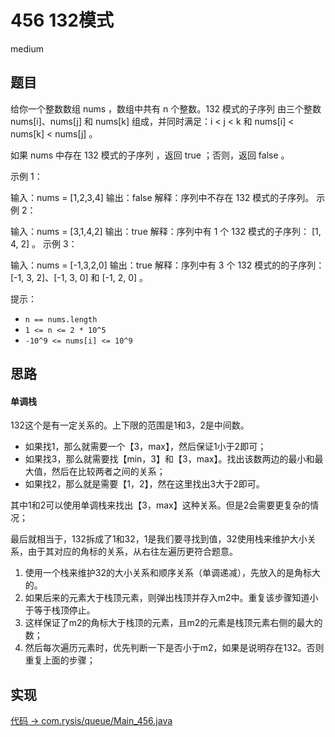 # 456 132模式

medium

## 题目

给你一个整数数组 nums ，数组中共有 n 个整数。132 模式的子序列 由三个整数 nums[i]、nums[j] 和 nums[k] 组成，并同时满足：i < j < k 和 nums[i] < nums[k] < nums[j] 。

如果 nums 中存在 132 模式的子序列 ，返回 true ；否则，返回 false 。



示例 1：

输入：nums = [1,2,3,4]
输出：false
解释：序列中不存在 132 模式的子序列。
示例 2：

输入：nums = [3,1,4,2]
输出：true
解释：序列中有 1 个 132 模式的子序列： [1, 4, 2] 。
示例 3：

输入：nums = [-1,3,2,0]
输出：true
解释：序列中有 3 个 132 模式的的子序列：[-1, 3, 2]、[-1, 3, 0] 和 [-1, 2, 0] 。


提示：
- `n == nums.length`
- `1 <= n <= 2 * 10^5`
- `-10^9 <= nums[i] <= 10^9`


## 思路

#### 单调栈

132这个是有一定关系的。上下限的范围是1和3，2是中间数。

- 如果找1，那么就需要一个【3，max】，然后保证1小于2即可；
- 如果找3，那么就需要找【min，3】和【3，max】。找出该数两边的最小和最大值，然后在比较两者之间的关系；
- 如果找2，那么就是需要【1，2】，然在这里找出3大于2即可。

其中1和2可以使用单调栈来找出【3，max】这种关系。但是2会需要更复杂的情况；

最后就相当于，132拆成了1和32，1是我们要寻找到值，32使用栈来维护大小关系，由于其对应的角标的关系，从右往左遍历更符合题意。

1. 使用一个栈来维护32的大小关系和顺序关系（单调递减），先放入的是角标大的。
2. 如果后来的元素大于栈顶元素，则弹出栈顶并存入m2中。重复该步骤知道小于等于栈顶停止。
3. 这样保证了m2的角标大于栈顶的元素，且m2的元素是栈顶元素右侧的最大的数；
4. 然后每次遍历元素时，优先判断一下是否小于m2，如果是说明存在132。否则重复上面的步骤；

## 实现

[代码 -> com.rysis/queue/Main_456.java](../../src/com/rysis/queue/Main_456.java)